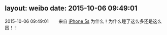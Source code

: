 layout: weibo
date: 2015-10-06 09:49:01
---
2015-10-06 09:49:01  &nbsp;&nbsp;&nbsp;&nbsp;&nbsp;&nbsp; 来自 <a href="sinaweibo://customweibosource" rel="nofollow">iPhone 5s</a>
为什么！为什么睡了这么多还是这么困！！ ​​​
